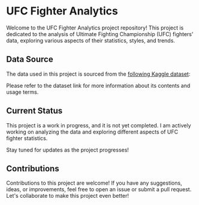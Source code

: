 # UFC Fighter Analytics

Welcome to the UFC Fighter Analytics project repository! This project is dedicated to the analysis of Ultimate Fighting Championship (UFC) fighters' data, exploring various aspects of their statistics, styles, and trends.

## Data Source
The data used in this project is sourced from the [following Kaggle dataset](https://www.kaggle.com/datasets/aaronfriasr/ufc-fighters-statistics):

Please refer to the dataset link for more information about its contents and usage terms.

## Current Status
This project is a work in progress, and it is not yet completed. I am actively working on analyzing the data and exploring different aspects of UFC fighter statistics.

Stay tuned for updates as the project progresses!

## Contributions
Contributions to this project are welcome! If you have any suggestions, ideas, or improvements, feel free to open an issue or submit a pull request. Let's collaborate to make this project even better!
